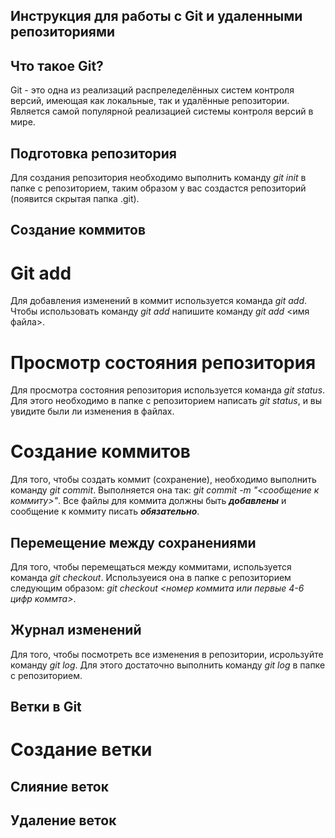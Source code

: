 ## Инструкция для работы с Git и удаленными репозиториями

## Что такое Git?

Git - это одна из реализаций распреледелённых систем контроля версий, имеющая как локальные, так и удалённые репозитории. Является самой популярной реализацией системы контроля версий в мире.


## Подготовка репозитория

Для создания репозитория необходимо выполнить команду *git init* в папке с репозиторием, таким образом у вас создастся репозиторий (появится скрытая папка .git).

## Создание коммитов

# Git add

Для добавления изменений в коммит используется команда *git add*. Чтобы использовать команду *git add* напишите команду *git add* <имя файла>.

# Просмотр состояния репозитория

Для просмотра состояния репозитория используется команда *git status*. Для этого необходимо в папке с репозиторием написать *git status*, и вы увидите были ли изменения в файлах.

# Создание коммитов

Для того, чтобы создать коммит (сохранение), необходимо выполнить команду *git commit*. Выполняется она так: *git commit -m "<сообщение к коммиту>"*. Все файлы для коммита должны быть __*добавлены*__ и сообщение к коммиту писать __*обязательно*__.

## Перемещение между сохранениями

Для того, чтобы перемещаться между коммитами, используется команда *git checkout*. Используеися она в папке с репозиторием следующим образом: *git checkout <номер коммита или первые 4-6 цифр коммта>*.

## Журнал изменений

Для того, чтобы посмотреть все изменения в репозитории, исрользуйте команду *git log*. Для этого достаточно выполнить команду *git log* в папке с репозиторием.

## Ветки в Git

# Создание ветки

## Слияние веток

## Удаление веток

